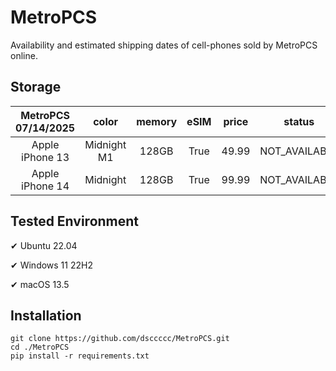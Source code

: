 # MetroPCS
Availability and estimated shipping dates of cell-phones sold by MetroPCS online.
## Storage
|MetroPCS 07/14/2025|color|memory|eSIM|price|status|shipping from|shipping to|
|:--:|:--:|:--:|:--:|:--:|:--:|:--:|:--:|
|Apple iPhone 13|Midnight M1|128GB|True|49.99|NOT_AVAILABLE|07/20/2025|07/28/2025|
|Apple iPhone 14|Midnight|128GB|True|99.99|NOT_AVAILABLE|07/20/2025|07/28/2025|

## Tested Environment
✔ Ubuntu 22.04

✔ Windows 11 22H2

✔ macOS 13.5
## Installation
```
git clone https://github.com/dsccccc/MetroPCS.git
cd ./MetroPCS
pip install -r requirements.txt
```
